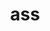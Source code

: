 ---
category: 3-letters
denotation: null
name: ass
reference_link: https://www.etymonline.com/word/ass
root_language: null
root_name: null
title: ass
type: free
word_sums:
- respelling: ass
  sum: 'Ass + '
---